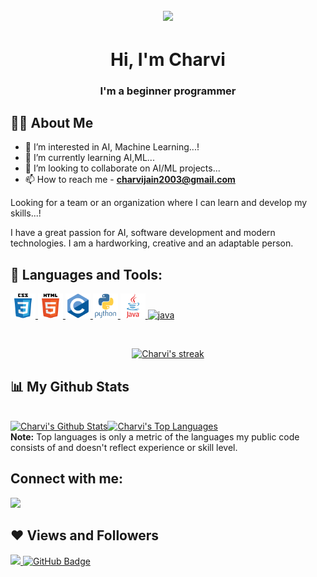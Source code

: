 <h2 align="center"><img src="[https://media.giphy.com/media/KiMBUPZUhUg4HRV6PW/giphy.gif](https://www.fotor.com/share/113d666f-29f1-432c-aecc-50ccc3578901)"  width="400px"></h2>
<h1 align="center">Hi, I'm Charvi</h1>
<h3 align="center">I'm a beginner programmer</h3>



## 🙋‍♂️ About Me

- 👀 I’m interested in AI, Machine Learning...!
- 🌱 I’m currently learning AI,ML...
- 💞️ I’m looking to collaborate on AI/ML projects...
- 📫 How to reach me - **charvijain2003@gmail.com**
 

Looking for a team or an organization where I can learn and develop my skills...! 

I have a great passion for AI, software development and modern technologies. I am a hardworking, creative and an adaptable person.
 


## 🚀 Languages and Tools:

<p align="left"> 
<p align="left"> <a href="https://www.w3schools.com/css/" target="_blank"> <img src="https://raw.githubusercontent.com/devicons/devicon/master/icons/css3/css3-original-wordmark.svg" alt="css3" width="40" height="40"/> </a> <a href="https://www.w3.org/html/" target="_blank"> <img src="https://raw.githubusercontent.com/devicons/devicon/master/icons/html5/html5-original-wordmark.svg" alt="html5" width="40" height="40"/> </a><a href="https://www.w3schools.com/c/" target="_blank"> <img src="https://raw.githubusercontent.com/devicons/devicon/master/icons/c/c-original.svg" alt="c" width="40" height="40"/> </a> <a href="https://www.w3schools.com/python/" target"_blank"> <img src="https://raw.githubusercontent.com/devicons/devicon/master/icons/python/python-original-wordmark.svg" alt="python" width="40" height="40"/> </a> <a href="https://www.w3schools.com/java/" target"_blank"> <img src="https://raw.githubusercontent.com/devicons/devicon/master/icons/java/java-original-wordmark.svg" alt="java" width="40" height="40"/> <a href="https://www.w3schools.com/cpp/" target"_blank"> <img src="https://devicons.railway.app/i/cplusplus.png" alt="java" width="40" height="40"/> </a> 
</p>
<br/>
<p align="center">
    <a href="https://github.com/charvijain12/github-readme-streak-stats">
        <img title="🔥 Get streak stats for your profile at git.io/streak-stats" alt="Charvi's streak" src="https://github-readme-streak-stats.herokuapp.com/?user=charvijain12&theme=black-ice&hide_border=true&stroke=0000&background=060A0CD0"/>
    </a>
</p>



## 📊 My Github Stats

<br/>
<a href="https://github.com/charvijain12/github-readme-stats"><img alt="Charvi's Github Stats" src="https://github-readme-stats.vercel.app/api?username=charvijain12&show_icons=true&count_private=true&theme=react&hide_border=true&bg_color=0D1117"><img alt="Charvi's Top Languages" src="https://github-readme-stats.vercel.app/api/top-langs/?username=charvijain12&langs_count=8&count_private=true&layout=compact&theme=react&hide_border=true&bg_color=0D1117"></a>
<br/>
<b>Note:</b> Top languages is only a metric of the languages my public code consists of and doesn't reflect experience or skill level.
<br/>



## Connect with me:
<p align="left">
<a href = "https://www.linkedin.com/in/-charvi-jain-/"><img src="https://img.icons8.com/fluent/48/000000/linkedin.png"/></a>
</a>
</p>



## ❤ Views and Followers
<a href="https://github.com/Meghna-DAS/github-profile-views-counter">
    <img src="https://komarev.com/ghpvc/?username=charvijain12">
</a>
<a href="https://github.com/charvijain12?tab=followers"><img src="https://img.shields.io/github/followers/charvijain12?label=Followers&style=social" alt="GitHub Badge"></a>
